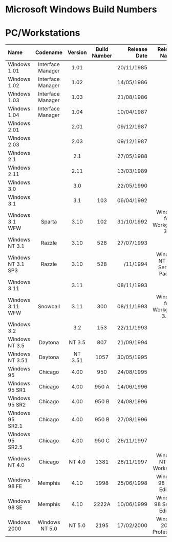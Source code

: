 # **Microsoft Windows Build Numbers**

# **PC/Workstations**

| Name               | Codename          | Version | Build Number | Release Date | Release Name                   |
| :---------------   | :---------------: | :-----: | :----------: | -----------: | :----------------------------: |
| Windows 1.01       | Interface Manager |   1.01  |              |  20/11/1985  |                                |
| Windows 1.02       | Interface Manager |   1.02  |              |  14/05/1986  |                                |
| Windows 1.03       | Interface Manager |   1.03  |              |  21/08/1986  |                                |
| Windows 1.04       | Interface Manager |   1.04  |              |  10/04/1987  |                                |
| Windows 2.01       |                   |   2.01  |              |  09/12/1987  |                                |
| Windows 2.03       |                   |   2.03  |              |  09/12/1987  |                                |
| Windows 2.1        |                   |   2.1   |              |  27/05/1988  |                                |
| Windows 2.11       |                   |   2.11  |              |  13/03/1989  |                                |
| Windows 3.0        |                   |   3.0   |              |  22/05/1990  |                                |
| Windows 3.1        |                   |   3.1   |      103     |  06/04/1992  |                                |
| Windows 3.1 WFW    |      Sparta       |   3.10  |      102     |  31/10/1992  | Windows for Workgroups 3.1     |
| Windows NT 3.1     |      Razzle       |   3.10  |      528     |  27/07/1993  |                                |
| Windows NT 3.1 SP3 |      Razzle       |   3.10  |      528     |    /11/1994  | Windows NT 3.1, Service Pack 3 |
| Windows 3.11       |                   |   3.11  |              |  08/11/1993  |                                |
| Windows 3.11 WFW   |     Snowball      |   3.11  |      300     |  08/11/1993  | Windows for Workgroups 3.11    |
| Windows 3.2        |                   |   3.2   |      153     |  22/11/1993  |                                |
| Windows NT 3.5     | Daytona           | NT 3.5  |      807     |  21/09/1994  |                                |
| Windows NT 3.51    | Daytona           | NT 3.51 |     1057     |  30/05/1995  |                                |
| Windows 95         | Chicago           | 4.00    |     950      |  24/08/1995  |                                |
| Windows 95 SR1     | Chicago           | 4.00    |     950 A    |  14/06/1996  |                                |
| Windows 95 SR2     | Chicago           | 4.00    |     950 B    |  24/08/1996  |                                |
| Windows 95 SR2.1   | Chicago           | 4.00    |     950 B    |  27/08/1996  |                                |
| Windows 95 SR2.5   | Chicago           | 4.00    |     950 C    |  26/11/1997  |                                |
| Windows NT 4.0     | Chicago           | NT 4.0  |     1381     |  26/11/1997  | Windows NT 4.0 Workstation     |
| Windows 98 FE      | Memphis           | 4.10    |     1998     |  25/06/1998  | Windows 98 First Edition       |
| Windows 98 SE      | Memphis           | 4.10    |     2222A    |  10/06/1999  | Windows 98 Second Edition      |
| Windows 2000       | Windows NT 5.0    | NT 5.0  |     2195     |  17/02/2000  | Windows 2000 Professional      |